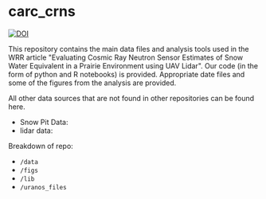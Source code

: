 # carc_crns
[![DOI](https://zenodo.org/badge/DOI/10.5281/zenodo.11649452.svg)](https://doi.org/10.5281/zenodo.11648961)

This repository contains the main data files and analysis tools used in the WRR article "Evaluating Cosmic Ray Neutron Sensor Estimates of Snow Water Equivalent in a Prairie Environment using UAV Lidar". Our code (in the form of python and R notebooks) is provided. Appropriate date files and some of the figures from the analysis are provided.

All other data sources that are not found in other repositories can be found here.
- Snow Pit Data:
- lidar data:

Breakdown of repo:
- `/data`
- `/figs`
- `/lib`
- `/uranos_files`
